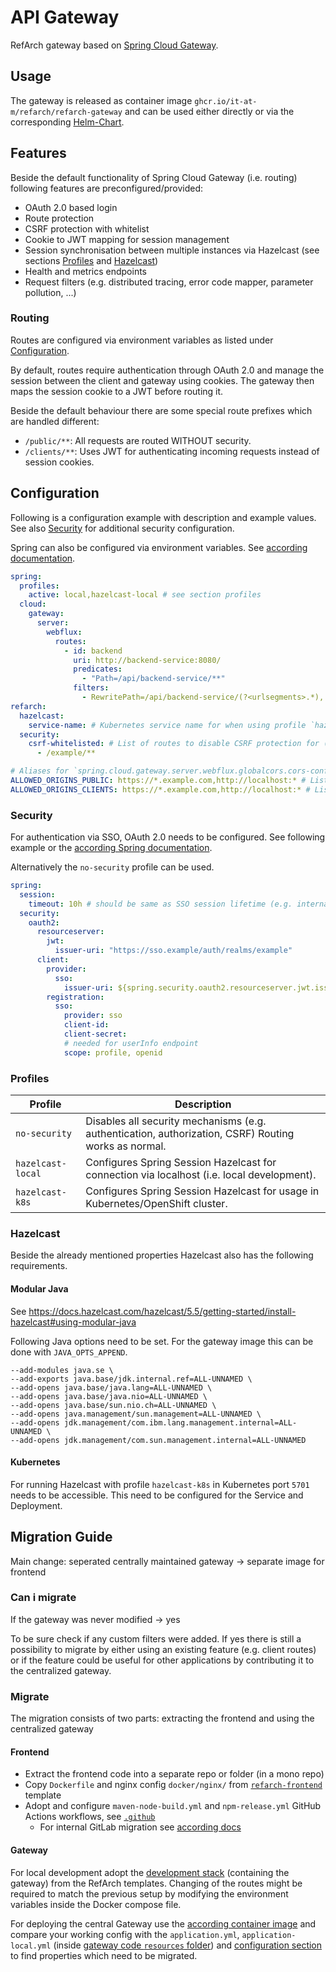 # API Gateway

RefArch gateway based on [Spring Cloud Gateway](https://spring.io/projects/spring-cloud-gateway).

## Usage

The gateway is released as container image `ghcr.io/it-at-m/refarch/refarch-gateway` and can be used either directly or
via the corresponding [Helm-Chart](https://github.com/it-at-m/helm-charts/tree/main/charts/refarch-gateway).

## Features

Beside the default functionality of Spring Cloud Gateway (i.e. routing) following features are preconfigured/provided:

- OAuth 2.0 based login
- Route protection
- CSRF protection with whitelist
- Cookie to JWT mapping for session management
- Session synchronisation between multiple instances via Hazelcast (see sections [Profiles](#profiles) and [Hazelcast](#hazelcast))
- Health and metrics endpoints
- Request filters (e.g. distributed tracing, error code mapper, parameter pollution, ...)

### Routing

Routes are configured via environment variables as listed under [Configuration](#configuration).

By default, routes require authentication through OAuth 2.0 and manage the session between the client and gateway using
cookies.
The gateway then maps the session cookie to a JWT before routing it.

Beside the default behaviour there are some special route prefixes which are handled different:

- `/public/**`: All requests are routed WITHOUT security.
- `/clients/**`: Uses JWT for authenticating incoming requests instead of session cookies.

## Configuration

Following is a configuration example with description and example values. See also [Security](#security) for additional security configuration.

Spring can also be configured via environment variables. See [according documentation](https://docs.spring.io/spring-boot/reference/features/external-config.html#features.external-config.typesafe-configuration-properties.relaxed-binding.environment-variables).

```yaml
spring:
  profiles:
    active: local,hazelcast-local # see section profiles
  cloud:
    gateway:
      server:
        webflux:
          routes:
            - id: backend
              uri: http://backend-service:8080/
              predicates:
                - "Path=/api/backend-service/**"
              filters:
                - RewritePath=/api/backend-service/(?<urlsegments>.*), /$\{urlsegments}
refarch:
  hazelcast:
    service-name: # Kubernetes service name for when using profile `hazelcast-k8s`
  security:
    csrf-whitelisted: # List of routes to disable CSRF protection for (optional)
      - /example/**

# Aliases for `spring.cloud.gateway.server.webflux.globalcors.cors-configurations` to allow configuration via environment variables, as the used glob patterns can't be used there
ALLOWED_ORIGINS_PUBLIC: https://*.example.com,http://localhost:* # List of URIs allowed as origin for public routes (optional)
ALLOWED_ORIGINS_CLIENTS: https://*.example.com,http://localhost:* # List of URIs allowed as origin for client routes (optional)
```

### Security

For authentication via SSO, OAuth 2.0 needs to be configured.
See following example or the [according Spring documentation](https://docs.spring.io/spring-security/reference/servlet/oauth2/index.html).

Alternatively the `no-security` profile can be used.

```yaml
spring:
  session:
    timeout: 10h # should be same as SSO session lifetime (e.g. internally 10h); default: 30m
  security:
    oauth2:
      resourceserver:
        jwt:
          issuer-uri: "https://sso.example/auth/realms/example"
      client:
        provider:
          sso:
            issuer-uri: ${spring.security.oauth2.resourceserver.jwt.issuer-uri}
        registration:
          sso:
            provider: sso
            client-id:
            client-secret:
            # needed for userInfo endpoint
            scope: profile, openid
```

### Profiles

| Profile           | Description                                                                                          |
| ----------------- | ---------------------------------------------------------------------------------------------------- |
| `no-security`     | Disables all security mechanisms (e.g. authentication, authorization, CSRF) Routing works as normal. |
| `hazelcast-local` | Configures Spring Session Hazelcast for connection via localhost (i.e. local development).           |
| `hazelcast-k8s`   | Configures Spring Session Hazelcast for usage in Kubernetes/OpenShift cluster.                       |

### Hazelcast

Beside the already mentioned properties Hazelcast also has the following requirements.

#### Modular Java

See <https://docs.hazelcast.com/hazelcast/5.5/getting-started/install-hazelcast#using-modular-java>

Following Java options need to be set.
For the gateway image this can be done with `JAVA_OPTS_APPEND`.

```text
--add-modules java.se \
--add-exports java.base/jdk.internal.ref=ALL-UNNAMED \
--add-opens java.base/java.lang=ALL-UNNAMED \
--add-opens java.base/java.nio=ALL-UNNAMED \
--add-opens java.base/sun.nio.ch=ALL-UNNAMED \
--add-opens java.management/sun.management=ALL-UNNAMED \
--add-opens jdk.management/com.ibm.lang.management.internal=ALL-UNNAMED \
--add-opens jdk.management/com.sun.management.internal=ALL-UNNAMED
```

#### Kubernetes

For running Hazelcast with profile `hazelcast-k8s` in Kubernetes port `5701` needs to be accessible.
This need to be configured for the Service and Deployment.

## Migration Guide

Main change: seperated centrally maintained gateway -> separate image for frontend

### Can i migrate

If the gateway was never modified -> yes

To be sure check if any custom filters were added.
If yes there is still a possibility to migrate by either using an existing feature (e.g. client routes) or if the feature
could be useful for other applications by contributing it to the centralized gateway.

### Migrate

The migration consists of two parts: extracting the frontend and using the centralized gateway

#### Frontend

- Extract the frontend code into a separate repo or folder (in a mono repo)
- Copy `Dockerfile` and nginx config `docker/nginx/` from [`refarch-frontend`](https://github.com/it-at-m/refarch-templates/tree/main/refarch-frontend) template
- Adopt and configure `maven-node-build.yml` and `npm-release.yml` GitHub Actions workflows, see [`.github`](https://github.com/it-at-m/refarch-templates/tree/main/.github/workflows)
  - For internal GitLab migration see [according docs](https://git.muenchen.de/ccse/cicd/docs-gitlab-runner/-/blob/main-2.x/Migration.adoc?ref_type=heads#user-content-migration-refarch-api-gateway-integriertes-frontend-eigener-service-f%C3%BCr-frontend)

#### Gateway

For local development adopt the [development stack](./templates/develop.md#container-engine) (containing the gateway) from
the RefArch templates. Changing of the routes might be required to match the previous setup by modifying the environment
variables inside the Docker compose file.

For deploying the central Gateway use the [according container image](#usage) and compare your working config with the `application.yml`,
`application-local.yml` (inside [gateway code `resources` folder](https://github.com/it-at-m/refarch/tree/main/refarch-gateway/src/main/resources))
and [configuration section](#configuration) to find properties which need to be migrated.
